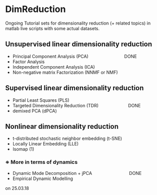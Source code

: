 # DimReduction
Ongoing Tutorial sets for dimensionality reduction (+ related topics) in matlab live scripts with some actual datasets. 


## Unsupervised linear dimensionality reduction
- Principal Component Analysis (PCA) $~~~~~~~~~~~~~~~~~~~~~~~~~~~$ DONE
- Factor Analysis
- Independent Component Analysis (ICA)
- Non-negative matrix Factorization (NNMF or NMF)
## Supervised linear dimensionality reduction
- Partial Least Squares (PLS)
- Targeted Dimensionality Reduction (TDR) $~~~~~~~~~~~~~~~~~~~~~~$ DONE
- demixed PCA (dPCA)
## Nonlinear dimensionality reduction
- t-distributed stochastic neighbor embedding (t-SNE)
- Locally Linear Embedding (LLE)
- Isomap (1)
### ※ More in terms of dynamics 
- Dynamic Mode Decomposition + jPCA $~~~~~~~~~~~~~~~~~~~~~~~~~~~~$ DONE
- Empirical Dynamic Modelling


on 25.03.18
